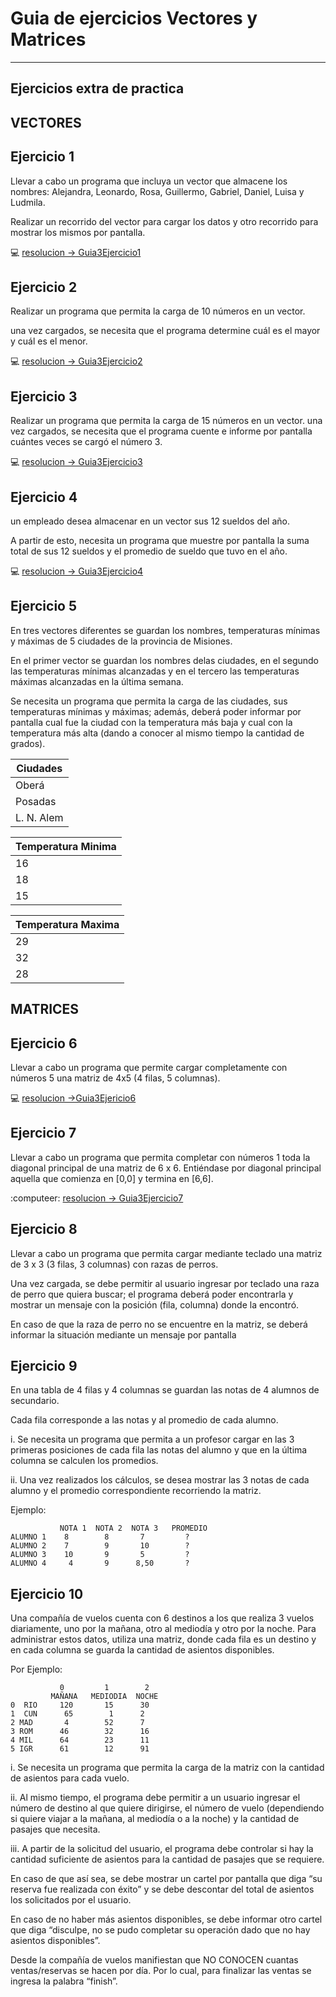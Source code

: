 # Guia de ejercicios Vectores y Matrices

---

## Ejercicios extra de practica

## VECTORES

##  Ejercicio 1

Llevar a cabo un programa que incluya un vector que almacene los nombres: Alejandra, Leonardo, Rosa, Guillermo, Gabriel, Daniel, Luisa y Ludmila.

Realizar un recorrido del vector para cargar los datos y otro recorrido para mostrar los mismos por pantalla.

:computer: [resolucion -> Guia3Ejercicio1](https://github.com/eugenia1984/diploUTNVM-PoloTIC-SiliconMisiones-Java/tree/main/polotic_siliconmisiones/guia3_vectores_matrices/Guia3Ejercicio1)


##  Ejercicio 2

Realizar un programa que permita la carga de 10 números en un vector.

una vez cargados, se necesita que el programa determine cuál es el mayor y cuál es el menor.

:computer: [resolucion -> Guia3Ejercicio2](https://github.com/eugenia1984/diploUTNVM-PoloTIC-SiliconMisiones-Java/tree/main/polotic_siliconmisiones/guia3_vectores_matrices/Guia3Ejercicio2)


##  Ejercicio 3

Realizar un programa que permita la carga de 15 números en un vector. una vez cargados, se necesita que el programa cuente e informe por pantalla cuántes veces se cargó el número 3.

:computer: [resolucion -> Guia3Ejercicio3](https://github.com/eugenia1984/diploUTNVM-PoloTIC-SiliconMisiones-Java/tree/main/polotic_siliconmisiones/guia3_vectores_matrices/Guia3Ejercicio3)


##  Ejercicio 4

un empleado desea almacenar en un vector sus 12 sueldos del año.

A partir de esto, necesita un programa que muestre por pantalla la suma total de sus 12 sueldos y el promedio de sueldo que tuvo en el año.

:computer: [resolucion -> Guia3Ejercicio4](https://github.com/eugenia1984/diploUTNVM-PoloTIC-SiliconMisiones-Java/tree/main/polotic_siliconmisiones/guia3_vectores_matrices/Guia3Ejercicio4)

## Ejercicio 5

En tres vectores diferentes se guardan los nombres, temperaturas mínimas y máximas de 5 ciudades de la provincia de Misiones. 

En el primer vector se guardan los nombres delas ciudades, en el segundo las temperaturas mínimas alcanzadas y en el tercero las temperaturas máximas alcanzadas en la última semana. 

Se necesita un programa que permita la carga de las ciudades, sus temperaturas mínimas y máximas; además, deberá poder informar por pantalla cual fue la ciudad con la temperatura más baja y cual con la temperatura más alta (dando a conocer al mismo tiempo la cantidad de grados).

| Ciudades |
| -------- |
| Oberá |
| Posadas |
| L. N. Alem |


| Temperatura Minima |
| ----------- |
| 16 |
| 18 |
| 15 |

| Temperatura Maxima |
| ------------------ |
| 29 |
| 32 |
| 28 |

## MATRICES


## Ejercicio 6

Llevar a cabo un programa que permite cargar completamente con números 5 una matriz de 4x5 (4 filas, 5 columnas).

:computer: [resolucion ->Guia3Ejericio6](https://github.com/eugenia1984/diploUTNVM-PoloTIC-SiliconMisiones-Java/tree/main/polotic_siliconmisiones/guia3_vectores_matrices/Guia3Ejericio6)


## Ejercicio 7

Llevar a cabo un programa que permita completar con números 1 toda la diagonal principal de una matriz de 6 x 6. Entiéndase por diagonal principal aquella que comienza en [0,0] y termina en [6,6].

:computeer: [resolucion -> Guia3Ejercicio7](https://github.com/eugenia1984/diploUTNVM-PoloTIC-SiliconMisiones-Java/tree/main/polotic_siliconmisiones/guia3_vectores_matrices/Guia3Ejercicio7)


## Ejercicio 8

Llevar a cabo un programa que permita cargar mediante teclado una matriz de 3 x 3 (3 filas, 3 columnas) con razas de perros. 

Una vez cargada, se debe permitir al usuario ingresar por teclado una raza de perro que quiera buscar; el programa deberá poder encontrarla y mostrar un mensaje con la posición (fila, columna) donde la encontró. 

En caso de que la raza de perro no se encuentre en la matriz, se deberá informar la situación mediante un mensaje por pantalla


## Ejercicio 9

En una tabla de 4 filas y 4 columnas se guardan las notas de 4 alumnos de secundario.

Cada fila corresponde a las notas y al promedio de cada alumno.

i. Se necesita un programa que permita a un profesor cargar en las 3 primeras posiciones de cada fila las notas del alumno y que en la última columna se calculen los promedios.

ii. Una vez realizados los cálculos, se desea mostrar las 3 notas de cada alumno y el promedio correspondiente recorriendo la matriz. 

Ejemplo:

```
           NOTA 1  NOTA 2  NOTA 3   PROMEDIO
ALUMNO 1    8        8       7         ?
ALUMNO 2    7        9       10        ?
ALUMNO 3    10       9       5         ?
ALUMNO 4     4       9      8,50       ?
```

## Ejercicio 10

Una compañía de vuelos cuenta con 6 destinos a los que realiza 3 vuelos diariamente, uno por la mañana, otro al mediodía y otro por la noche. Para administrar estos datos, utiliza una matriz, donde cada fila es un destino y en cada columna se  guarda la cantidad de asientos disponibles. 

Por Ejemplo:

```
           0         1        2
         MAÑANA   MEDIODIA  NOCHE
0  RIO     120       15      30
1  CUN      65        1      2
2 MAD       4        52      7
3 ROM      46        32      16
4 MIL      64        23      11
5 IGR      61        12      91

```

i. Se necesita un programa que permita la carga de la matriz con la cantidad de asientos para cada vuelo.

ii. Al mismo tiempo, el programa debe permitir a un usuario ingresar el número de destino al que quiere dirigirse, el número de vuelo (dependiendo si quiere viajar a la  mañana, al mediodía o a la noche) y la cantidad de pasajes que necesita.

iii. A partir de la solicitud del usuario, el programa debe controlar si hay la cantidad suficiente de asientos para la cantidad de pasajes que se requiere. 

En caso de que así sea, se debe mostrar un cartel por pantalla que diga “su reserva fue realizada con éxito” y se debe descontar del total de asientos los solicitados por el usuario. 

En caso de no haber más asientos disponibles, se debe informar otro cartel que diga “disculpe, no se pudo completar su operación dado que no hay asientos disponibles”.


Desde la compañía de vuelos manifiestan que NO CONOCEN cuantas ventas/reservas se
hacen por día. Por lo cual, para finalizar las ventas se ingresa la palabra “finish”.
